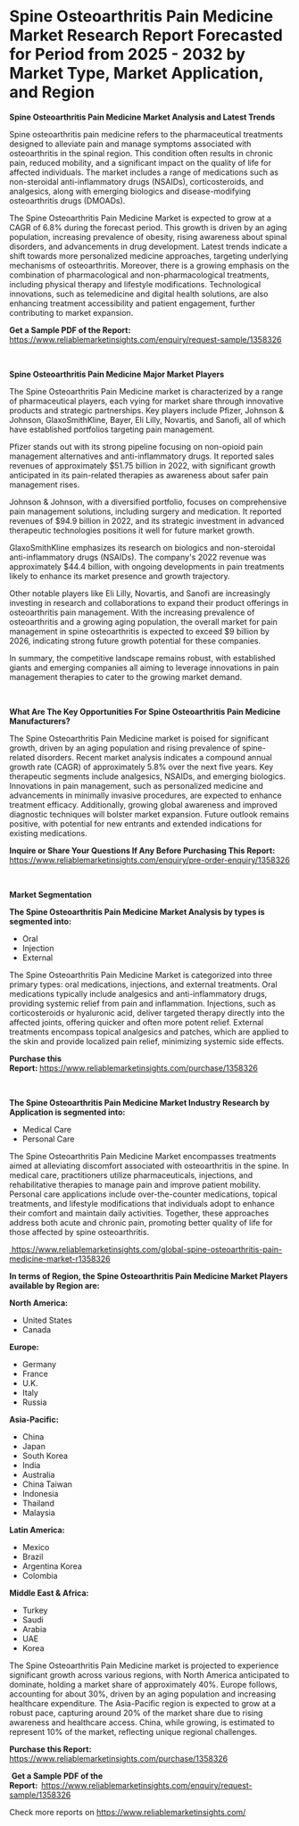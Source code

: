 <p><h1>Spine Osteoarthritis Pain Medicine Market Research Report Forecasted for Period from 2025 -  2032 by Market Type, Market Application, and Region</h1></p><p><strong>Spine Osteoarthritis Pain Medicine Market Analysis and Latest Trends</strong></p>
<p><p>Spine osteoarthritis pain medicine refers to the pharmaceutical treatments designed to alleviate pain and manage symptoms associated with osteoarthritis in the spinal region. This condition often results in chronic pain, reduced mobility, and a significant impact on the quality of life for affected individuals. The market includes a range of medications such as non-steroidal anti-inflammatory drugs (NSAIDs), corticosteroids, and analgesics, along with emerging biologics and disease-modifying osteoarthritis drugs (DMOADs).</p><p>The Spine Osteoarthritis Pain Medicine Market is expected to grow at a CAGR of 6.8% during the forecast period. This growth is driven by an aging population, increasing prevalence of obesity, rising awareness about spinal disorders, and advancements in drug development. Latest trends indicate a shift towards more personalized medicine approaches, targeting underlying mechanisms of osteoarthritis. Moreover, there is a growing emphasis on the combination of pharmacological and non-pharmacological treatments, including physical therapy and lifestyle modifications. Technological innovations, such as telemedicine and digital health solutions, are also enhancing treatment accessibility and patient engagement, further contributing to market expansion.</p></p>
<p><strong>Get a Sample PDF of the Report:&nbsp;</strong> <a href="https://www.reliablemarketinsights.com/enquiry/request-sample/1358326?utm_campaign=3014&utm_medium=2&utm_source=Github&utm_content=ia&utm_term=09032025&utm_id=spine-osteoarthritis-pain-medicine">https://www.reliablemarketinsights.com/enquiry/request-sample/1358326</a></p>
<p>&nbsp;</p>
<p><strong>Spine Osteoarthritis Pain Medicine Major Market Players</strong></p>
<p><p>The Spine Osteoarthritis Pain Medicine market is characterized by a range of pharmaceutical players, each vying for market share through innovative products and strategic partnerships. Key players include Pfizer, Johnson & Johnson, GlaxoSmithKline, Bayer, Eli Lilly, Novartis, and Sanofi, all of which have established portfolios targeting pain management. </p><p>Pfizer stands out with its strong pipeline focusing on non-opioid pain management alternatives and anti-inflammatory drugs. It reported sales revenues of approximately $51.75 billion in 2022, with significant growth anticipated in its pain-related therapies as awareness about safer pain management rises.</p><p>Johnson & Johnson, with a diversified portfolio, focuses on comprehensive pain management solutions, including surgery and medication. It reported revenues of $94.9 billion in 2022, and its strategic investment in advanced therapeutic technologies positions it well for future market growth.</p><p>GlaxoSmithKline emphasizes its research on biologics and non-steroidal anti-inflammatory drugs (NSAIDs). The company's 2022 revenue was approximately $44.4 billion, with ongoing developments in pain treatments likely to enhance its market presence and growth trajectory.</p><p>Other notable players like Eli Lilly, Novartis, and Sanofi are increasingly investing in research and collaborations to expand their product offerings in osteoarthritis pain management. With the increasing prevalence of osteoarthritis and a growing aging population, the overall market for pain management in spine osteoarthritis is expected to exceed $9 billion by 2026, indicating strong future growth potential for these companies.</p><p>In summary, the competitive landscape remains robust, with established giants and emerging companies all aiming to leverage innovations in pain management therapies to cater to the growing market demand.</p></p>
<p>&nbsp;</p>
<p><strong>What Are The Key Opportunities For Spine Osteoarthritis Pain Medicine Manufacturers?</strong></p>
<p><p>The Spine Osteoarthritis Pain Medicine market is poised for significant growth, driven by an aging population and rising prevalence of spine-related disorders. Recent market analysis indicates a compound annual growth rate (CAGR) of approximately 5.8% over the next five years. Key therapeutic segments include analgesics, NSAIDs, and emerging biologics. Innovations in pain management, such as personalized medicine and advancements in minimally invasive procedures, are expected to enhance treatment efficacy. Additionally, growing global awareness and improved diagnostic techniques will bolster market expansion. Future outlook remains positive, with potential for new entrants and extended indications for existing medications.</p></p>
<p><strong>Inquire or Share Your Questions If Any Before Purchasing This Report:</strong> <a href="https://www.reliablemarketinsights.com/enquiry/pre-order-enquiry/1358326?utm_campaign=3014&utm_medium=2&utm_source=Github&utm_content=ia&utm_term=09032025&utm_id=spine-osteoarthritis-pain-medicine">https://www.reliablemarketinsights.com/enquiry/pre-order-enquiry/1358326</a></p>
<p>&nbsp;</p>
<p><strong>Market Segmentation</strong></p>
<p><strong>The Spine Osteoarthritis Pain Medicine Market Analysis by types is segmented into:</strong></p>
<p><ul><li>Oral</li><li>Injection</li><li>External</li></ul></p>
<p><p>The Spine Osteoarthritis Pain Medicine Market is categorized into three primary types: oral medications, injections, and external treatments. Oral medications typically include analgesics and anti-inflammatory drugs, providing systemic relief from pain and inflammation. Injections, such as corticosteroids or hyaluronic acid, deliver targeted therapy directly into the affected joints, offering quicker and often more potent relief. External treatments encompass topical analgesics and patches, which are applied to the skin and provide localized pain relief, minimizing systemic side effects.</p></p>
<p><strong>Purchase this Report:&nbsp;</strong><a href="https://www.reliablemarketinsights.com/purchase/1358326?utm_campaign=3014&utm_medium=2&utm_source=Github&utm_content=ia&utm_term=09032025&utm_id=spine-osteoarthritis-pain-medicine">https://www.reliablemarketinsights.com/purchase/1358326</a></p>
<p>&nbsp;</p>
<p><strong>The Spine Osteoarthritis Pain Medicine Market Industry Research by Application is segmented into:</strong></p>
<p><ul><li>Medical Care</li><li>Personal Care</li></ul></p>
<p><p>The Spine Osteoarthritis Pain Medicine Market encompasses treatments aimed at alleviating discomfort associated with osteoarthritis in the spine. In medical care, practitioners utilize pharmaceuticals, injections, and rehabilitative therapies to manage pain and improve patient mobility. Personal care applications include over-the-counter medications, topical treatments, and lifestyle modifications that individuals adopt to enhance their comfort and maintain daily activities. Together, these approaches address both acute and chronic pain, promoting better quality of life for those affected by spine osteoarthritis.</p></p>
<p><a href="https://www.reliablemarketinsights.com/global-spine-osteoarthritis-pain-medicine-market-r1358326?utm_campaign=3014&utm_medium=2&utm_source=Github&utm_content=ia&utm_term=09032025&utm_id=spine-osteoarthritis-pain-medicine">&nbsp;https://www.reliablemarketinsights.com/global-spine-osteoarthritis-pain-medicine-market-r1358326</a></p>
<p><strong>In terms of Region, the Spine Osteoarthritis Pain Medicine Market Players available by Region are:</strong></p>
<p>
    <p> <strong> North America: </strong>
        <ul>
            <li>United States</li>
            <li>Canada</li>
        </ul>
        </p> 
    <p> <strong> Europe: </strong>
        <ul>
            <li>Germany</li>
            <li>France</li>
            <li>U.K.</li>
            <li>Italy</li>
            <li>Russia</li>
        </ul>
        </p> 
    <p> <strong> Asia-Pacific: </strong>
        <ul>
            <li>China</li>
            <li>Japan</li>
            <li>South Korea</li>
            <li>India</li>
            <li>Australia</li>
            <li>China Taiwan</li>
            <li>Indonesia</li>
            <li>Thailand</li>
            <li>Malaysia</li>
        </ul>
        </p> 
    <p> <strong> Latin America: </strong>
        <ul>
            <li>Mexico</li>
            <li>Brazil</li>
            <li>Argentina Korea</li>
            <li>Colombia</li>
        </ul>
        </p> 
    <p> <strong> Middle East & Africa: </strong>
        <ul>
            <li>Turkey</li>
            <li>Saudi</li>
            <li>Arabia</li>
            <li>UAE</li>
            <li>Korea</li>
        </ul>
    </p>
    </p>
<p><p>The Spine Osteoarthritis Pain Medicine market is projected to experience significant growth across various regions, with North America anticipated to dominate, holding a market share of approximately 40%. Europe follows, accounting for about 30%, driven by an aging population and increasing healthcare expenditure. The Asia-Pacific region is expected to grow at a robust pace, capturing around 20% of the market share due to rising awareness and healthcare access. China, while growing, is estimated to represent 10% of the market, reflecting unique regional challenges.</p></p>
<p><strong>Purchase this Report: </strong><a href="https://www.reliablemarketinsights.com/purchase/1358326?utm_campaign=3014&utm_medium=2&utm_source=Github&utm_content=ia&utm_term=09032025&utm_id=spine-osteoarthritis-pain-medicine">https://www.reliablemarketinsights.com/purchase/1358326</a></p>
<p>&nbsp;<strong>Get a Sample PDF of the Report:&nbsp;&nbsp;</strong><a href="https://www.reliablemarketinsights.com/enquiry/request-sample/1358326?utm_campaign=3014&utm_medium=2&utm_source=Github&utm_content=ia&utm_term=09032025&utm_id=spine-osteoarthritis-pain-medicine">https://www.reliablemarketinsights.com/enquiry/request-sample/1358326</a></p>
<p><strong></strong></p>
<p>Check more reports on <a href="https://www.reliablemarketinsights.com/?utm_campaign=3014&utm_medium=2&utm_source=Github&utm_content=ia&utm_term=09032025&utm_id=spine-osteoarthritis-pain-medicine">https://www.reliablemarketinsights.com/</a></p>
